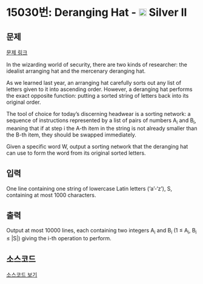 # 15030번: Deranging Hat - <img src="https://static.solved.ac/tier_small/9.svg" style="height:20px" /> Silver II

<!-- performance -->

<!-- 문제 제출 후 깃허브에 푸시를 했을 때 제출한 코드의 성능이 입력될 공간입니다.-->

<!-- end -->

## 문제

[문제 링크](https://boj.kr/15030)


<p>In the wizarding world of security, there are two kinds of researcher: the idealist arranging hat and the mercenary deranging hat.</p>

<p>As we learned last year, an arranging hat carefully sorts out any list of letters given to it into ascending order. However, a deranging hat performs the exact opposite function: putting a sorted string of letters back into its original order.</p>

<p>The tool of choice for today’s discerning headwear is a sorting network: a sequence of instructions represented by a list of pairs of numbers A<sub>i</sub> and B<sub>i</sub>, meaning that if at step i the A-th item in the string is not already smaller than the B-th item, they should be swapped immediately.</p>

<p>Given a specific word W, output a sorting network that the deranging hat can use to form the word from its original sorted letters.</p>



## 입력


<p>One line containing one string of lowercase Latin letters (‘a’-‘z’), S, containing at most 1000 characters.</p>



## 출력


<p>Output at most 10000 lines, each containing two integers A<sub>i</sub> and B<sub>i</sub> (1 ≤ A<sub>i</sub>, B<sub>i</sub> ≤ |S|) giving the i-th operation to perform.</p>



## 소스코드

[소스코드 보기](Deranging%20Hat.cpp)